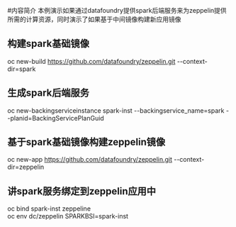 #内容简介
本例演示如果通过datafoundry提供spark后端服务来为zeppelin提供所需的计算资源，同时演示了如果基于中间镜像构建新应用镜像
##  构建spark基础镜像  
oc new-build https://github.com/datafoundry/zeppelin.git --context-dir=spark  

##  生成spark后端服务
 oc new-backingserviceinstance spark-inst --backingservice_name=spark --planid=BackingServicePlanGuid  

##  基于spark基础镜像构建zeppelin镜像  
oc new-app https://github.com/datafoundry/zeppelin.git --context-dir=zeppelin  


##  讲spark服务绑定到zeppelin应用中
 oc bind spark-inst zeppeline  
 oc env dc/zeppelin SPARKBSI=spark-inst
